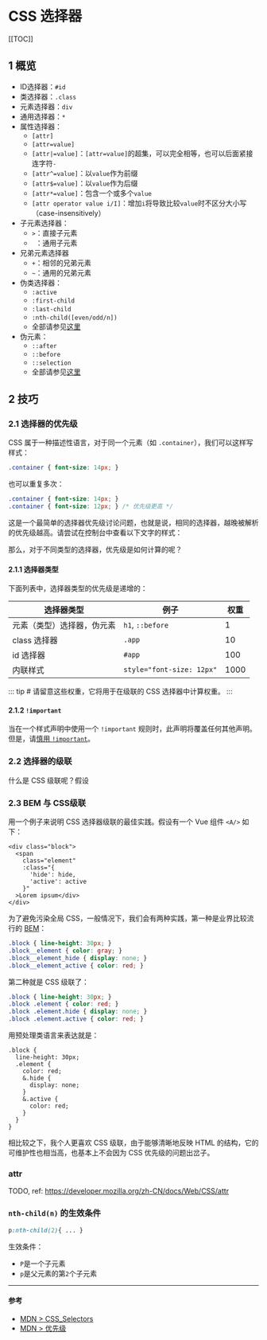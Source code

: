 # CSS 选择器

[[TOC]]

## 1 概览

- ID选择器：`#id`
- 类选择器：`.class`
- 元素选择器：`div`
- 通用选择器：`*`
- 属性选择器：
  - `[attr]`
  - `[attr=value]`
  - `[attr|=value]`：`[attr=value]`的超集，可以完全相等，也可以后面紧接连字符`-`
  - `[attr^=value]`：以`value`作为前缀
  - `[attr$=value]`：以`value`作为后缀
  - `[attr*=value]`：包含一个或多个`value`
  - `[attr operator value i/I]`：增加`i`将导致比较`value`时不区分大小写（case-insensitively）
- 子元素选择器：
  - `>`：直接子元素
  - ` `：通用子元素
- 兄弟元素选择器
  - `+`：相邻的兄弟元素
  - `~`：通用的兄弟元素
- 伪类选择器：
  - `:active`
  - `:first-child`
  - `:last-child`
  - `:nth-child([even/odd/n])`
  - 全部请参见[这里](https://developer.mozilla.org/en-US/docs/Web/CSS/Pseudo-classes)
- 伪元素：
  - `::after`
  - `::before`
  - `::selection`
  - 全部请参见[这里](https://developer.mozilla.org/en-US/docs/Web/CSS/Pseudo-elements)

## 2 技巧

### 2.1 选择器的优先级

CSS 属于一种描述性语言，对于同一个元素（如 `.container`），我们可以这样写样式：

``` css
.container { font-size: 14px; }
```

也可以重复多次：

``` css
.container { font-size: 14px; } 
.container { font-size: 12px; } /* 优先级更高 */
```

这是一个最简单的选择器优先级讨论问题，也就是说，相同的选择器，越晚被解析的优先级越高。请尝试在控制台中查看以下文字的样式：

  <card bg padding>
    <css-css-selector-1/>
  </card>
  
那么，对于不同类型的选择器，优先级是如何计算的呢？  

#### 2.1.1 选择器类型

下面列表中，选择器类型的优先级是递增的：

| 选择器类型 | 例子 | 权重 |
|---|---|---|
| 元素（类型）选择器，伪元素 | `h1`, `::before` | 1 |
| class 选择器 | `.app` | 10 |
| id 选择器 | `#app` | 100 |
| 内联样式 | `style="font-size: 12px"` | 1000 |

::: tip #
请留意这些权重，它将用于在级联的 CSS 选择器中计算权重。
:::

#### 2.1.2 `!important`

当在一个样式声明中使用一个 `!important` 规则时，此声明将覆盖任何其他声明。但是，请[慎用 `!important`](https://developer.mozilla.org/zh-CN/docs/Web/CSS/Specificity##%E4%BE%8B%E5%A4%96%E7%9A%84_!important_%E8%A7%84%E5%88%99)。

### 2.2 选择器的级联

什么是 CSS 级联呢？假设


### 2.3 BEM 与 CSS级联

用一个例子来说明 CSS 选择器级联的最佳实践。假设有一个 Vue 组件 `<A/>` 如下：

``` vue
<div class="block">
  <span 
    class="element" 
    :class="{ 
      'hide': hide,
      'active': active
    }"
  >Lorem ipsum</div>
</div>
```

为了避免污染全局 CSS，一般情况下，我们会有两种实践，第一种是业界比较流行的 [BEM](https://github.com/Tencent/tmt-workflow/wiki/%E2%92%9B-%5B%E8%A7%84%E8%8C%83%5D--CSS-BEM-%E4%B9%A6%E5%86%99%E8%A7%84%E8%8C%83)：

``` css
.block { line-height: 30px; } 
.block__element { color: gray; }
.block__element_hide { display: none; }
.block__element_active { color: red; }
```

第二种就是 CSS 级联了：

``` css
.block { line-height: 30px; }
.block .element { color: red; }
.block .element.hide { display: none; }
.block .element.active { color: red; }
```

用预处理类语言来表达就是：

``` stylus
.block {
  line-height: 30px;
  .element {
    color: red;
    &.hide {
      display: none;
    }
    &.active {
      color: red;
    }
  }
}
```

相比较之下，我个人更喜欢 CSS 级联，由于能够清晰地反映 HTML 的结构，它的可维护性也相当高，也基本上不会因为 CSS 优先级的问题出岔子。


### attr

TODO, ref: https://developer.mozilla.org/zh-CN/docs/Web/CSS/attr

### `nth-child(n)` 的生效条件

```css
p:nth-child(2){ ... }
```

生效条件：

- `P`是一个子元素
- `p`是父元素的第`2`个子元素

---

#### 参考

- [MDN > CSS_Selectors](https://developer.mozilla.org/en-US/docs/Web/CSS/CSS_Selectors)
- [MDN > 优先级](https://developer.mozilla.org/zh-CN/docs/Web/CSS/Specificity)